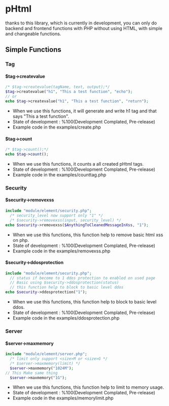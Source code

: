 # pHtml
thanks to this library, which is currently in development, you can only do backend and frontend functions with PHP without using HTML, with simple and changeable functions.

## Simple Functions

### Tag

#### $tag->createvalue
```php
/* $tag->createvalue(tagName, text, output);*/
$tag->createvalue("h1", "This a test function", "echo");
// or 
echo $tag->createvalue("h1", "This a test function", "return");
```
* When we use this functions, it will generate and write h1 tag and that says "This a test function". 
* State of development : %100(Development Complated, Pre-release)
* Example code in the examples/create.php


#### $tag->count
```php
/* $tag->count();*/
echo $tag->count();
```
* When we use this functions, it counts a all created pHtml tags. 
* State of development : %100(Development Complated, Pre-release)
* Example code in the examples/counttag.php

### Security

#### $security->removexss
```php
include "module/element/security.php";
  /* security_level now support only "1" */
  /* $security->removexss(input, security_level) */
echo $security->removexss($AnythingToCleanedMessageInXss, "1");
```
* When we use this functions, this function help to remove basic html xss on php. 
* State of development : %100(Development Complated, Pre-release)
* Example code in the examples/removexss.php


#### $security->ddosprotection
```php
include "module/element/security.php";
  // status if become to 1 ddos protection to enabled on used page
  // Basic using $security->ddosprotection(status)
  // this function help to block to basic level ddos
echo $security->ddosprotection("1");
```
* When we use this functions, this function help to block to basic level ddos.
* State of development : %100(Development Complated, Pre-release)
* Example code in the examples/ddosprotection.php
### Server

#### $server->maxmemory
```php
include "module/element/server.php";
  /* limit only support <size>M or <size>G */
  /* $server->maxmemory(limit) */
  $server->maxmemory("1024M");
// This Make same thing
  $server->maxmemory("1G");

```
* When we use this functions, this function help to limit to memory usage.
* State of development : %100(Development Complated, Pre-release)
* Example code in the examples/memorylimit.php
